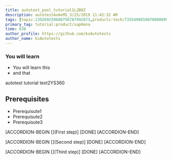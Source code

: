```yaml
---
title: autotest_pool_tutorial1L2B8Z
description: autotestAxAxMS_3/25/2019 11:42:32 AM
tags: [topic:139269250608756787992873,products:tech/73554900100700000996,tutorial:experience/advanced]
primary_tag: tutorial:product/sapHana
time: 638
author_profile: https://github.com/ksAutotests
author_name: ksAutotests
---
```

### You will learn
- You will learn this
- and that

autotest tutorial text2YS360

## Prerequisites
- Prerequisute1
- Prerequisute2
- Prerequisute3

[ACCORDION-BEGIN [](First step)]
[DONE]
[ACCORDION-END]

[ACCORDION-BEGIN [](Second step)]
[DONE]
[ACCORDION-END]

[ACCORDION-BEGIN [](Third step)]
[DONE]
[ACCORDION-END]


